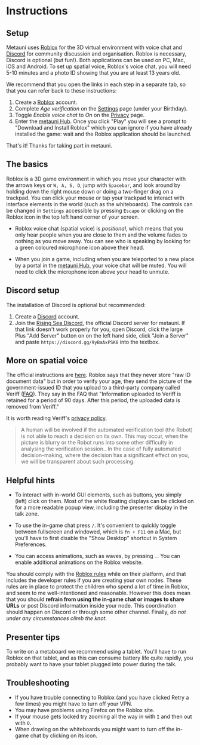 # Instructions

## Setup

Metauni uses [Roblox](https://www.roblox.com/) for the 3D virtual environment with voice chat and [Discord](https://www.discord.com) for community discussion and organisation. Roblox is necessary, Discord is optional (but fun!). Both applications can be used on PC, Mac, iOS and Android. To set up spatial voice, Roblox's voice chat, you will need 5-10 minutes and a photo ID showing that you are at least 13 years old.

We recommend that you open the links in each step in a separate tab, so that you can refer back to these instructions:

1. Create a [Roblox](https://www.roblox.com/) account.
2. Complete *Age verification* on the [Settings](https://www.roblox.com/my/account#!/info) page (under your Birthday).
3. Toggle *Enable voice chat* to *On* on the [Privacy](https://www.roblox.com/my/account#!/privacy) page.
4. Enter the [metauni Hub](https://www.roblox.com/games/8165000775/metauni-Hub). Once you click "Play" you will see a prompt to "Download and Install Roblox" which you can ignore if you have already installed the game: wait and the Roblox application should be launched.

That's it! Thanks for taking part in metauni.

## The basics

Roblox is a 3D game environment in which you move your character with the arrows keys or `W, A, S, D`, jump with `Spacebar`, and look around by holding down the right mouse down or doing a two-finger drag on a trackpad. You can click your mouse or tap your trackpad to interact with interface elements in the world (such as the whiteboards). The controls can be changed in `Settings` accessible by pressing `Escape` or clicking on the Roblox icon in the top left hand corner of your screen.

* Roblox voice chat (spatial voice) is *positional*, which means that you only hear people when you are close to them and the volume fades to nothing as you move away. You can see who is speaking by looking for a green coloured microphone icon above their head.

* When you join a game, including when you are teleported to a new place by a portal in the [metauni Hub](https://www.roblox.com/games/8165000775/metauni-Hub), your voice chat will be muted. You will need to click the microphone icon above your head to unmute.

## Discord setup

The installation of Discord is optional but recommended:

1. Create a [Discord](https://www.discord.com) account.
2. Join the [Rising Sea Discord](https://discord.gg/9yBaAxPSK8), the official Discord server for metauni. If that link doesn't work properly for you, open Discord, click the large Plus "Add Server" button on on the left hand side, click "Join a Server" and paste `https://discord.gg/9yBaAxPSK8` into the textbox.

## More on spatial voice

The official instructions are [here](https://en.help.roblox.com/hc/en-us/articles/4405807645972-Spatial-Voice-). Roblox says that they never store "raw ID document data" but in order to verify your age, they send the picture of the government-issued ID that you upload to a third-party company called Veriff ([FAQ](https://en.help.roblox.com/hc/en-us/articles/4407276151188-Age-ID-Verification-FAQs)). They say in the FAQ that "Information uploaded to Veriff is retained for a period of 90 days. After this period, the uploaded data is removed from Veriff." 

It is worth reading Veriff's [privacy policy](https://www.veriff.com/privacy-policy).

> A human will be involved if the automated verification tool (the Robot) is not able to reach a decision on its own. This may occur, when the picture is blurry or the Robot runs into some other difficulty in analysing the verification session.. In the case of fully automated decision-making, where the decision has a significant effect on you, we will be transparent about such processing.

## Helpful hints



* To interact with in-world GUI elements, such as buttons, you simply (left) click on them. Most of the white floating displays can be clicked on for a more readable popup view, including the presenter display in the talk zone.

* To use the in-game chat press `/`. It's convenient to quickly toggle between fullscreen and windowed, which is `fn + F11` on a Mac, but you'll have to first disable the "Show Desktop" shortcut in System Preferences.

* You can access animations, such as waves, by pressing `.`. You can enable additional animations on the Roblox website.

You should comply with the [Roblox rules](http://metauni.org/posts/rules/rules) while on their platform, and that includes the developer rules if you are creating your own nodes. These rules are in place to protect the children who spend a lot of time in Roblox, and seem to me well-intentioned and reasonable. However this does mean that you should **refrain from using the in-game chat or images to share URLs** or post Discord information inside your node. This coordination should happen on Discord or through some other channel. Finally, *do not under any circumstances climb the knot*.

## Presenter tips

To write on a metaboard we recommend using a tablet. You'll have to run Roblox on that tablet, and as this can consume battery life quite rapidly, you probably want to have your tablet plugged into power during the talk.

## Troubleshooting

* If you have trouble connecting to Roblox (and you have clicked Retry a few times) you might have to turn off your VPN.
* You may have problems using Firefox on the Roblox site.
* If your mouse gets locked try zooming all the way in with `I` and then out with `O`.
* When drawing on the whiteboards you might want to turn off the in-game chat by clicking on its icon.
